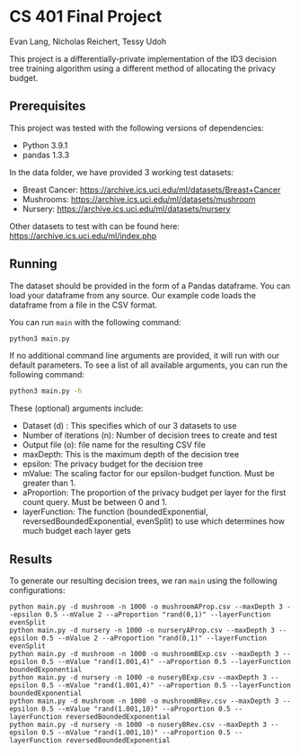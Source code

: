 # CS 401 Final Project

Evan Lang, Nicholas Reichert, Tessy Udoh

This project is a differentially-private implementation of the ID3 decision tree training algorithm using a different method of allocating the privacy budget.


## Prerequisites

This project was tested with the following versions of dependencies:

- Python 3.9.1
- pandas 1.3.3

In the data folder, we have provided 3 working test datasets:
- Breast Cancer: https://archive.ics.uci.edu/ml/datasets/Breast+Cancer
- Mushrooms: https://archive.ics.uci.edu/ml/datasets/mushroom
- Nursery: https://archive.ics.uci.edu/ml/datasets/nursery

Other datasets to test with can be found here: https://archive.ics.uci.edu/ml/index.php

## Running

The dataset should be provided in the form of a Pandas dataframe.  You can load your dataframe from any source.  Our example code loads the dataframe from a file in the CSV format.

You can run `main` with the following command:

```bash
python3 main.py

```
If no additional command line arguments are provided, it will run with our default parameters. To see a list of all available arguments, you can run the following command:

```bash
python3 main.py -h

```
These (optional) arguments include:
- Dataset (d) : This specifies which of our 3 datasets to use
- Number of iterations (n): Number of decision trees to create and test
- Output file (o): file name for the resulting CSV file
- maxDepth: This is the maximum depth of the decision tree
- epsilon: The privacy budget for the decision tree
- mValue: The scaling factor for our epsilon-budget function. Must be greater than 1.
- aProportion: The proportion of the privacy budget per layer for the first count query. Must be between 0 and 1.
- layerFunction: The function (boundedExponential, reversedBoundedExponential, evenSplit) to use which determines how much budget each layer gets


## Results

To generate our resulting decision trees, we ran `main` using the following configurations:

```
python main.py -d mushroom -n 1000 -o mushroomAProp.csv --maxDepth 3 --epsilon 0.5 --mValue 2 --aProportion "rand(0,1)" --layerFunction evenSplit
python main.py -d nursery -n 1000 -o nurseryAProp.csv --maxDepth 3 --epsilon 0.5 --mValue 2 --aProportion "rand(0,1)" --layerFunction evenSplit
python main.py -d mushroom -n 1000 -o mushroomBExp.csv --maxDepth 3 --epsilon 0.5 --mValue "rand(1.001,4)" --aProportion 0.5 --layerFunction boundedExponential
python main.py -d nursery -n 1000 -o nuseryBExp.csv --maxDepth 3 --epsilon 0.5 --mValue "rand(1.001,4)" --aProportion 0.5 --layerFunction boundedExponential
python main.py -d mushroom -n 1000 -o mushroomBRev.csv --maxDepth 3 --epsilon 0.5 --mValue "rand(1.001,10)" --aProportion 0.5 --layerFunction reversedBoundedExponential
python main.py -d nursery -n 1000 -o nuseryBRev.csv --maxDepth 3 --epsilon 0.5 --mValue "rand(1.001,10)" --aProportion 0.5 --layerFunction reversedBoundedExponential
```
